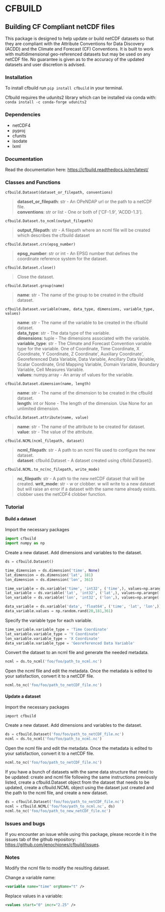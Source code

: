 # CFBUILD

## Building CF Compliant netCDF files
This package is designed to help update or build netCDF datasets so that 
they are compliant with the Attribute Conventions for Data Discovery (ACDD)
and the Climate and Forecast (CF) Conventions. It is built to work with multidimensional
geo-referenced datasets but may be used on any netCDF file. No guarantee is given as to 
the accuracy of the updated datasets and user discretion is advised.

### Installation
To install cfbuild run `pip install cfbuild` in your terminal.

Cfbuild requires the udunits2 library which can be
installed via conda with: `conda install -c conda-forge udunits2`

### Dependencies
* netCDF4
* pyproj
* cfunits
* isodate
* lxml

### Documentation
Read the documentation here: https://cfbuild.readthedocs.io/en/latest/

### Classes and Functions

`cfbuild.Dataset(dataset_or_filepath, conventions)`

>**dataset_or_filepath**: str - An OPeNDAP url or the path to a netCDF file.<br>
>**conventions**: str or list - One or both of ['CF-1.9', 'ACDD-1.3'].

`cfbuild.Dataset.to_ncml(output_filepath)`
>**output_filepath**: str - A filepath where an ncml file will be created which 
>describes the cfbuild dataset

`cfbuild.Dataset.crs(epsg_number)`
>**epsg_number**: str or int - An EPSG number that defines the coordinate reference system for the dataset.

`cfbuild.Dataset.close()`
>Close the dataset.

`cfbuild.Dataset.group(name)`
>**name**: str - The name of the group to be created in the cfbuild dataset.

`cfbuild.Dataset.variable(name, data_type, dimensions, variable_type, values)`
>**name**: str - The name of the variable to be created in the cfbuild dataset.<br>
>**data_type**: str - The data type of the variable.<br>
>**dimensions**: tuple - The dimensions associated with the variable.<br>
>**variable_type**: str - The Climate and Forecast Convention variable type for the variable. One of Coordinate,
>Time Coordinate, X Coordinate, Y Coordinate, Z Coordinate', Auxiliary Coordinate',
>Georeferenced Data Variable, Data Variable, Ancillary Data Variable,
>Scalar Coordinate, Grid Mapping Variable, Domain Variable, Boundary Variable, Cell Measures Variable.<br>
>**values**: numpy.array - An array of values for the variable.

`cfbuild.Dataset.dimension(name, length)`
>**name**: str - The name of the dimension to be created in the cfbuild dataset.<br>
>**length**: int or None - The length of the dimension. Use None for an unlimited dimension.

`cfbuild.Dataset.attribute(name, value)`
>**name**: str - The name of the attribute to be created for dataset.<br>
>**value**: str - The value of the attribute.<br>

`cfbuild.NCML(ncml_filepath, dataset)`
>**ncml_filepath**: str - A path to an ncml file used to configure the new dataset.<br>
>**dataset**: cfbuild.Dataset - A dataset created using cfbild.Dataset().

`cfbuild.NCML.to_nc(nc_filepath, write_mode)`
>**nc_filepath**: str - A path to the new netCDF dataset that will be created.
>**writ_mode**: str - w or clobber. w will write to a new dataset but will raise an error if a dataset with the same name 
>already exists. clobber uses the netCDF4 clobber function.

### Tutorial

#### Build a dataset
Import the necessary packages
```python
import cfbuild
import numpy as np
```

Create a new dataset. Add dimensions and variables to the dataset.
```python
ds = cfbuild.Dataset()

time_dimension = ds.dimension('time', None)
lat_dimension = ds.dimension('lat', 181)
lon_dimension = ds.dimension('lon', 361)

time_variable = ds.variable('time', 'int32', ('time',), values=np.arange(0, 20, 1, dtype='int32'))
lat_variable = ds.variable('lat', 'int32', ('lat',), values=np.arange(-90, 90, 1, dtype='int32'))
lon_variable = ds.variable('lon', 'int32', ('lon',), values=np.arange(-180, 180, 1, dtype='int32'))

data_variable = ds.variable('data', 'float64', ('time', 'lat', 'lon',))
data_variable.values = np.random.rand(20,181,361)
```

Specify the variable type for each variable.
```python
time_variable.variable_type = 'Time Coordinate'
lat_variable.variable_type = 'Y Coordinate'
lon_variable.variable_type = 'X Coordinate'
data_variable.variable_type = 'Georeferenced Data Variable'
```

Convert the dataset to an ncml file and generate the needed metadata.
```python
ncml = ds.to_ncml('foo/foo/path_to_ncml.nc')
```

Open the ncml file and edit the metadata. Once the metadata is edited to your
satisfaction, convert it to a netCDF file.
```python
ncml.to_nc('foo/foo/path_to_netCDF_file.nc')
```

#### Update a dataset
Import the necessary packages
```
import cfbuild
```

Create a new dataset. Add dimensions and variables to the dataset.
```python
ds = cfbuild.Dataset('foo/foo/path_to_netCDF_file.nc')
ncml = ds.to_ncml('foo/foo/path_to_ncml.nc')
```

Open the ncml file and edit the metadata. Once the metadata is edited to your
satisfaction, convert it to a netCDF file.
```python
ncml.to_nc('foo/foo/path_to_netCDF_file.nc')
```

If you have a bunch of datasets with the same data structure that need to be updated:
create and ncml file following the same instructions previously listed, create
a cfbuild.Dataset object from the dataset that needs to be updated, create a
cfbuild.NCML object using the dataset just created and the path to the ncml file, and 
create a new dataset.

```python
ds = cfbuild.Dataset('foo/foo/path_to_netCDF_file.nc')
ncml = cfbuild.NCML('foo/foo/path_to_ncml.nc', ds)
ncml.to_nc('foo/foo/path_to_new_netCDF_file.nc')
```

### Issues and bugs
If you encounter an issue while using this package, please recorde it in the issues
tab of the github repository: https://github.com/jenochjones/cfbuild/issues. 

### Notes
Modify the ncml file to modify the resulting dataset.

Change a variable name:
```xml
<variable name="time" orgName="t" />
```

Replace values in a variable:
```xml
<values start="0" incr="2.25" />
```